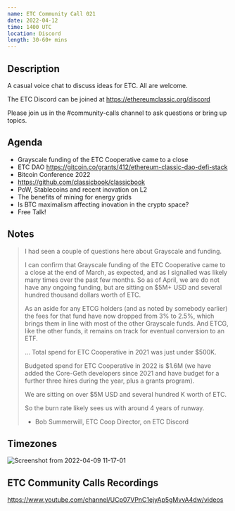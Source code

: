 ```yaml
---
name: ETC Community Call 021
date: 2022-04-12
time: 1400 UTC
location: Discord
length: 30-60+ mins
---
```


## Description

A casual voice chat to discuss ideas for ETC. All are welcome.

The ETC Discord can be joined at https://ethereumclassic.org/discord

Please join us in the #community-calls channel to ask questions or bring up topics.

## Agenda

- Grayscale funding of the ETC Cooperative came to a close
- ETC DAO https://gitcoin.co/grants/412/ethereum-classic-dao-defi-stack
- Bitcoin Conference 2022
- https://github.com/classicbook/classicbook
- PoW, Stablecoins and recent inovation on L2
- The benefits of mining for energy grids
- Is BTC maximalism affecting inovation in the crypto space?
- Free Talk!

## Notes

> I had seen a couple of questions here about Grayscale and funding.
>
> I can confirm that Grayscale funding of the ETC Cooperative came to a close at the end of March, as expected, and as I signalled was likely many times over the past few months.   So as of April, we are do not have any ongoing funding, but are sitting on $5M+ USD and several hundred thousand dollars worth of ETC.
> 
> As an aside for any ETCG holders (and as noted by somebody earlier) the fees for that fund have now dropped from 3% to 2.5%, which brings them in line with most of the other Grayscale funds.   And ETCG, like the other funds, it remains on track for eventual conversion to an ETF.
>
> ... Total spend for ETC Cooperative in 2021 was just under $500K.
>
> Budgeted spend for ETC Cooperative in 2022 is $1.6M (we have added the Core-Geth developers since 2021 and have budget for a further three hires during the year, plus a grants program).
> 
> We are sitting on over $5M USD and several hundred K worth of ETC.
> 
> So the burn rate likely sees us with around 4 years of runway. 
> 
> - Bob Summerwill, ETC Coop Director, on ETC Discord

## Timezones

![Screenshot from 2022-04-09 11-17-01](https://user-images.githubusercontent.com/82910708/162563149-b52eccb2-a801-493e-bcaf-ea16a0dba4fb.png)

## ETC Community Calls Recordings

https://www.youtube.com/channel/UCp07VPnC1ejyAp5gMvvA4dw/videos
